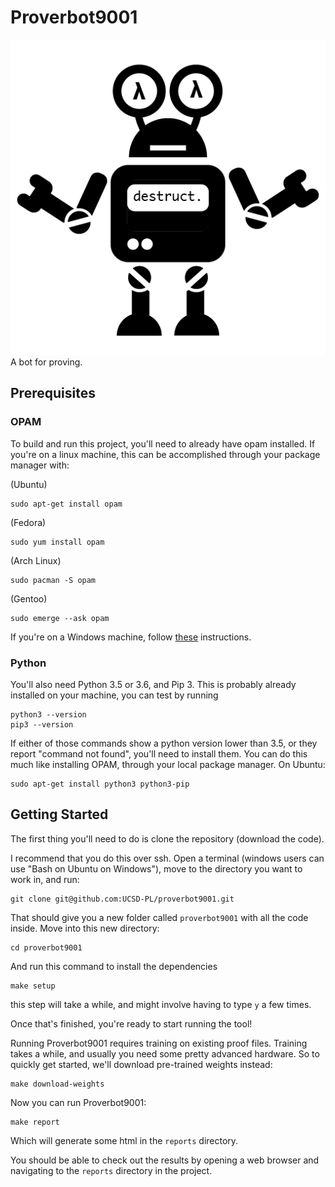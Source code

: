 # Proverbot9001
![Proverbot logo](proverbotlogo-01.png)
A bot for proving.

## Prerequisites

### OPAM
To build and run this project, you'll need to already have opam
installed. If you're on a linux machine, this can be accomplished
through your package manager with:

(Ubuntu)
```
sudo apt-get install opam
```

(Fedora)
```
sudo yum install opam
```

(Arch Linux)
```
sudo pacman -S opam
```

(Gentoo)
```
sudo emerge --ask opam
```

If you're on a Windows machine,
follow
[these](https://www.cs.umd.edu/class/spring2018/cmsc330/ocamlInstallationGuide.pdf) instructions.

### Python
You'll also need Python 3.5 or 3.6, and Pip 3. This is probably already installed
on your machine, you can test by running

```
python3 --version
pip3 --version
```

If either of those commands show a python version lower than 3.5, or
they report "command not found", you'll need to install them. You can
do this much like installing OPAM, through your local package manager. On Ubuntu:

```
sudo apt-get install python3 python3-pip
```

## Getting Started

The first thing you'll need to do is clone the repository (download the code).

I recommend that you do this over ssh. Open a terminal (windows users
can use "Bash on Ubuntu on Windows"), move to the directory you want
to work in, and run:

```
git clone git@github.com:UCSD-PL/proverbot9001.git
```

That should give you a new folder called `proverbot9001` with all the
code inside. Move into this new directory:

```
cd proverbot9001
```

And run this command to install the dependencies

```
make setup
```

this step will take a while, and might involve having to type `y` a
few times.

Once that's finished, you're ready to start running the tool!

Running Proverbot9001 requires training on existing proof
files. Training takes a while, and usually you need some pretty
advanced hardware. So to quickly get started, we'll download
pre-trained weights instead:

```
make download-weights
```

Now you can run Proverbot9001:

```
make report
```

Which will generate some html in the `reports` directory.

You should be able to check out the results by opening a web browser
and navigating to the `reports` directory in the project.

